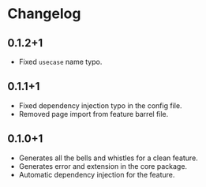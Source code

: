 # Changelog

## 0.1.2+1

- Fixed `usecase` name typo.

## 0.1.1+1

- Fixed dependency injection typo in the config file.
- Removed page import from feature barrel file.

## 0.1.0+1

- Generates all the bells and whistles for a clean feature.
- Generates error and extension in the core package.
- Automatic dependency injection for the feature.
